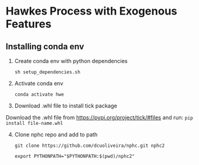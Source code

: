 # Hawkes Process with Exogenous Features

## Installing conda env

1) Create conda env with python dependencies

    `sh setup_dependencies.sh`

2) Activate conda env

    `conda activate hwe`

3) Download .whl file to install tick package

Download the .whl file from https://pypi.org/project/tick/#files and run:
    `pip install file-name.whl`

4) Clone nphc repo and add to path

    `git clone https://github.com/dcuoliveira/nphc.git nphc2`

    `export PYTHONPATH="$PYTHONPATH:$(pwd)/nphc2"`





